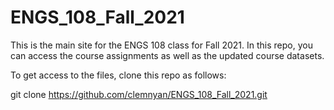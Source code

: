 # ENGS_108_Fall_2021


This is the main site for the ENGS 108 class for Fall 2021. In this repo, you can access the course assignments as well as the updated course datasets.

To get access to the files, clone this repo as follows: 

git clone https://github.com/clemnyan/ENGS_108_Fall_2021.git
